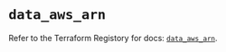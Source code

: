# `data_aws_arn`

Refer to the Terraform Registory for docs: [`data_aws_arn`](https://registry.terraform.io/providers/hashicorp/aws/5.6.1/docs/data-sources/arn).
